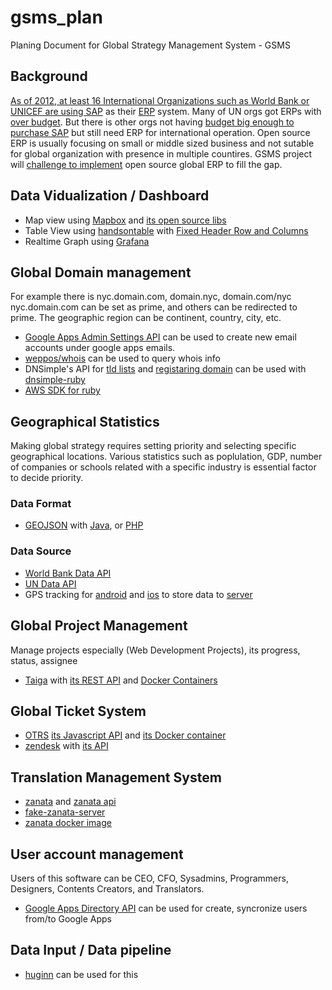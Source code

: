 # gsms_plan
Planing Document for Global Strategy Management System - GSMS

## Background
[As of 2012, at least 16 International Organizations such as World Bank or UNICEF are using SAP](https://www.ctbto.org/service/expert-area/core/interesting-facts-about-the-erp-project/) as their [ERP](https://en.wikipedia.org/wiki/Enterprise_resource_planning) system. Many of UN orgs got ERPs with [over budget](https://www.unjiu.org/en/reports-notes/JIU%20Products/JIU_REP_2012_8_English.pdf). But there is other orgs not having [budget big enough to purchase SAP](http://www.erpsoftwareblog.com/2012/09/how-much-does-a-typical-erp-implementation-cost/) but still need ERP for international operation. Open source ERP is usually focusing on small or middle sized business and not sutable for global organization with presence in multiple countires. GSMS project will [challenge to implement](http://panorama-consulting.com/challenges-with-international-erp-implementations/) open source global ERP to fill the gap.

## Data Vidualization / Dashboard
* Map view using [Mapbox](https://www.mapbox.com/) and [its open source libs](https://github.com/mapbox)
* Table View using [handsontable](https://github.com/handsontable/handsontable) with [Fixed Header Row and Columns](http://docs.handsontable.com/0.15.1/demo-fixed-rows-and-columns.html)
* Realtime Graph using [Grafana](https://github.com/grafana/grafana)

## Global Domain management
For example there is nyc.domain.com, domain.nyc, domain.com/nyc nyc.domain.com can be set as prime, and others can be redirected to prime.
The geographic region can be continent, country, city, etc.
* [Google Apps Admin Settings API](https://developers.google.com/admin-sdk/admin-settings/#audience) can be used to create new email accounts under google apps emails.
* [weppos/whois](https://github.com/weppos/whois) can be used to query whois info
* DNSimple's API for [tld lists](https://developer.dnsimple.com/v2/tlds/#list) and [registaring domain](https://developer.dnsimple.com/v2/registrar/#register) can be used with [dnsimple-ruby](https://github.com/aetrion/dnsimple-ruby)
* [AWS SDK for ruby](https://github.com/aws/aws-sdk-ruby)

## Geographical Statistics
Making global strategy requires setting priority and selecting specific geographical locations. Various statistics such as poplulation, GDP, number of companies or schools related with a specific industry is essential factor to decide priority.

### Data Format 
* [GEOJSON](http://geojson.org/geojson-spec.html) with [Java](https://github.com/geotools/geotools/tree/master/modules/unsupported/geojson/src/main/java/org/geotools/geojson), or [PHP](https://github.com/jmikola/geojson)

### Data Source
* [World Bank Data API](http://data.worldbank.org/developers)
* [UN Data API](http://data.un.org/Host.aspx?Content=API)
* GPS tracking for [android](https://github.com/tananaev/traccar-client-android) and [ios](https://github.com/tananaev/traccar-client-ios) to store data to [server](https://github.com/tananaev/traccar)

## Global Project Management
Manage projects especially (Web Development Projects), its progress, status, assignee
* [Taiga](https://taiga.io/) with [its REST API](https://taigaio.github.io/taiga-doc/dist/api.html) and [Docker Containers](https://github.com/benhutchins/docker-taiga-example)

## Global Ticket System
* [OTRS](https://github.com/OTRS/otrs) [its Javascript API](https://otrs.github.io/doc/api/otrs/6.0/JavaScript/index.html) and [its Docker container](https://github.com/juanluisbaptiste/docker-otrs)
* [zendesk](https://www.zendesk.com/) with [its API](https://developer.zendesk.com/rest_api/docs/core/introduction)

## Translation Management System
* [zanata](http://zanata.org/) and [zanata api](https://zanata.ci.cloudbees.com/job/zanata-api-site/site/zanata-common-api/rest-api-docs/index.html)
* [fake-zanata-server](https://www.npmjs.com/package/fake-zanata-server)
* [zanata docker image](https://github.com/zanata/docker-images)

## User account management
Users of this software can be CEO, CFO, Sysadmins, Programmers, Designers, Contents Creators, and Translators.
* [Google Apps Directory API](https://developers.google.com/admin-sdk/directory/) can be used for create, syncronize users from/to Google Apps

## Data Input / Data pipeline
* [huginn](https://github.com/cantino/huginn) can be used for this
